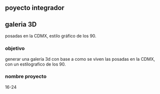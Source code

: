 ## poyecto integrador
## galeria 3D 
posadas en la CDMX, estilo gráfico de los 90.
### objetivo
generar una galería 3d con base a como se viven las posadas en la CDMX, con un estilografico de los 90.
### nombre proyecto
16-24